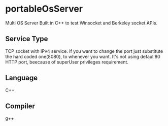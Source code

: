 # portableOsServer
Multi OS Server Built in C++ to test Winsocket and Berkeley socket APIs. 

## Service Type
TCP socket with IPv4 service.
If you want to change the port just substitute the hard coded one(8080), to whenever you want. It's not using defaul 80 HTTP port, beecause of superUser privileges requirement.

## Language
C++

## Compiler
g++
